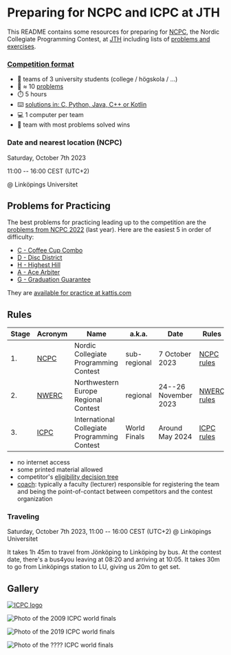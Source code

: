 Preparing for NCPC and ICPC at JTH
=========================================

This README contains some resources
for preparing for [NCPC], the Nordic Collegiate Programming Contest, at [JTH]
including lists of [problems and exercises](#problems-for-practicing).


### [Competition format]

* 👥 teams of 3 university students (college / högskola / ...)
* 🚩 ≈ 10 [problems]
* ⏱️ 5 hours
* ⌨️ [solutions in: C, Python, Java, C++ or Kotlin](https://docs.icpc.global/worldfinals-programming-environment/)
* 💻 1 computer per team
* 🎈 team with most problems solved wins


### Date and nearest location (NCPC)

Saturday, October 7th 2023

11:00 -- 16:00 CEST (UTC+2)

@ Linköpings Universitet


## Problems for Practicing

The best problems for practicing leading up to the competition
are the
[problems from NCPC 2022](https://ncpc22.kattis.com/contests/ncpc22/problems)
(last year).
Here are the easiest 5 in order of difficulty:

- [C -     Coffee Cup Combo](https://ncpc22.kattis.com/contests/ncpc22/problems/coffeecupcombo)
- [D -        Disc District](https://ncpc22.kattis.com/contests/ncpc22/problems/discdistrict)
- [H -         Highest Hill](https://ncpc22.kattis.com/contests/ncpc22/problems/highesthill)
- [A -          Ace Arbiter](https://ncpc22.kattis.com/contests/ncpc22/problems/acearbiter)
- [G - Graduation Guarantee](https://ncpc22.kattis.com/contests/ncpc22/problems/graduationguarantee)

They are [available for practice at kattis.com](https://ncpc22.kattis.com/contests/ncpc22/problems)


## Rules

| Stage | Acronym | Name                                         | a.k.a.       | Date                 | Rules         |
| ----- | ------- | -------------------------------------------- | ------------ | -------------------- | ------------- |
| 1.    | [NCPC]  | Nordic Collegiate Programming Contest        | sub-regional |       7 October 2023 | [NCPC rules]  |
| 2.    | [NWERC] | Northwestern Europe Regional Contest         | regional     | 24--26 November 2023 | [NWERC rules] |
| 3.    | [ICPC]  | International Collegiate Programming Contest | World Finals |      Around May 2024 | [ICPC rules]  |

* no internet access
* some printed material allowed
* competitor's [eligibility decision tree](https://drive.google.com/file/d/1Gt0gh7e9ubSZOr1ZpZ3liU1g0__fPzg1/view)
* [coach]: typically a faculty (lecturer)
           responsible for registering the team and being the
           point-of-contact between competitors and the contest organization


### Traveling

Saturday, October 7th 2023, 11:00 -- 16:00 CEST (UTC+2) @ Linköpings Universitet

It takes 1h 45m to travel from Jönköping to Linköping by bus.
At the contest date,
there's a bus4you leaving at 08:20 and arriving at 10:05.
It takes 30m to go from Linköpings station to LU,
giving us 20m to get set.


## Gallery

[![ICPC logo](https://upload.wikimedia.org/wikipedia/en/1/1d/ICPC_International_Collegiate_Programming_Contest_logo%2C_Aug_2018.png)](https://icpc.global)

![Photo of the 2009 ICPC world finals](https://live.staticflickr.com/1526/26113291873_9208648a69_b.jpg)

![Photo of the 2019 ICPC world finals](https://live.staticflickr.com/7884/32596056617_5dc85ee500_b.jpg)

![Photo of the ???? ICPC world finals](https://miro.medium.com/v2/resize:fit:720/format:webp/1*mWjv-mIg4gGw7vhj-uCyRw.jpeg)


[NCPC]: https://nordic.icpc.io/
[NWERC]: https://nwerc.eu/
[ICPC]: https://icpc.global/
[JTH]: https://ju.se/om-oss/tekniska-hogskolan.html

[problems]: https://2022.nwerc.eu/main/problem-set.pdf

[regional rules]: https://icpc.global/regionals/rules
[NCPC rules]:     https://nordic.icpc.io/ncpc2023/compete#rules
[NWERC rules]:    https://nwerc.eu/rules/
[ICPC rules]:     https://icpc.global/worldfinals/rules
[coach]:          https://icpc.global/regionals/rules

[Competition format]: https://live.staticflickr.com/1526/26113291873_9208648a69_b.jpg
